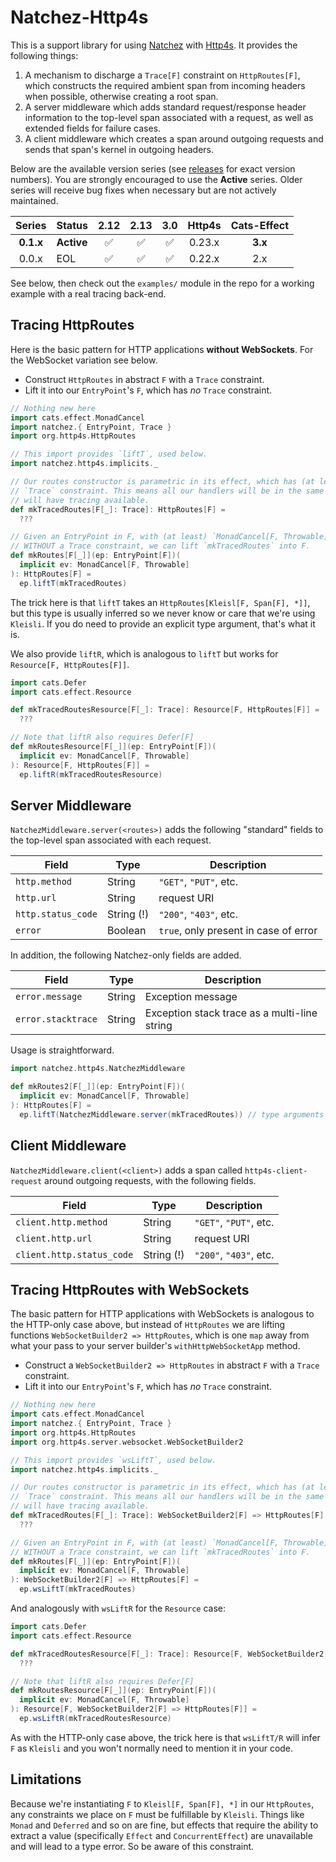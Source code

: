 # Natchez-Http4s

This is a support library for using [Natchez]() with [Http4s](). It provides the following things:

1. A mechanism to discharge a `Trace[F]` constraint on `HttpRoutes[F]`, which constructs the required ambient span from incoming headers when possible, otherwise creating a root span.
1. A server middleware which adds standard request/response header information to the top-level span associated with a request, as well as extended fields for failure cases.
1. A client middleware which creates a span around outgoing requests and sends that span's kernel in outgoing headers.

Below are the available version series (see [releases](https://github.com/tpolecat/natchez-http4s/releases) for exact version numbers). You are strongly encouraged to use the **Active** series. Older series will receive bug fixes when necessary but are not actively maintained.

| Series    | Status     | 2.12 | 2.13 | 3.0 | Http4s | Cats-Effect |
|:---------:|------------|:----:|:----:|:---:|:------:|:-----------:|
| **0.1.x** | **Active** | ✅   | ✅   | ✅   | 0.23.x | **3.x**     |
| 0.0.x     | EOL        | ✅   | ✅   | ✅   | 0.22.x | 2.x         |

See below, then check out the `examples/` module in the repo for a working example with a real tracing back-end.

## Tracing HttpRoutes

Here is the basic pattern for HTTP applications **without WebSockets**. For the WebSocket variation see below.

- Construct `HttpRoutes` in abstract `F` with a `Trace` constraint.
- Lift it into our `EntryPoint`'s `F`, which has _no_ `Trace` constraint.

```scala mdoc
// Nothing new here
import cats.effect.MonadCancel
import natchez.{ EntryPoint, Trace }
import org.http4s.HttpRoutes

// This import provides `liftT`, used below.
import natchez.http4s.implicits._

// Our routes constructor is parametric in its effect, which has (at least) a
// `Trace` constraint. This means all our handlers will be in the same F and
// will have tracing available.
def mkTracedRoutes[F[_]: Trace]: HttpRoutes[F] =
  ???

// Given an EntryPoint in F, with (at least) `MonadCancel[F, Throwable]` but
// WITHOUT a Trace constraint, we can lift `mkTracedRoutes` into F.
def mkRoutes[F[_]](ep: EntryPoint[F])(
  implicit ev: MonadCancel[F, Throwable]
): HttpRoutes[F] =
  ep.liftT(mkTracedRoutes)
```

The trick here is that `liftT` takes an `HttpRoutes[Kleisl[F, Span[F], *]]`, but this type is usually inferred so we never know or care that we're using `Kleisli`. If you do need to provide an explicit type argument, that's what it is.


We also provide `liftR`, which is analogous to `liftT` but works for `Resource[F, HttpRoutes[F]]`.

```scala mdoc
import cats.Defer
import cats.effect.Resource

def mkTracedRoutesResource[F[_]: Trace]: Resource[F, HttpRoutes[F]] =
  ???

// Note that liftR also requires Defer[F]
def mkRoutesResource[F[_]](ep: EntryPoint[F])(
  implicit ev: MonadCancel[F, Throwable]
): Resource[F, HttpRoutes[F]] =
  ep.liftR(mkTracedRoutesResource)
```

## Server Middleware

`NatchezMiddleware.server(<routes>)` adds the following "standard" fields to the top-level span associated with each request.

| Field              | Type       | Description                           |
|--------------------|------------|---------------------------------------|
| `http.method`      | String     | `"GET"`, `"PUT"`, etc.                |
| `http.url`         | String     | request URI                           |
| `http.status_code` | String (!) | `"200"`, `"403"`, etc.                |
| `error`            | Boolean    | `true`, only present in case of error |

In addition, the following Natchez-only fields are added.

| Field              | Type   | Description                                  |
|--------------------|--------|----------------------------------------------|
| `error.message`    | String | Exception message                            |
| `error.stacktrace` | String | Exception stack trace as a multi-line string |

Usage is straightforward.

```scala mdoc
import natchez.http4s.NatchezMiddleware

def mkRoutes2[F[_]](ep: EntryPoint[F])(
  implicit ev: MonadCancel[F, Throwable]
): HttpRoutes[F] =
  ep.liftT(NatchezMiddleware.server(mkTracedRoutes)) // type arguments are inferred as above
```

## Client Middleware

`NatchezMiddleware.client(<client>)` adds a span called `http4s-client-request` around outgoing requests,
with the following fields.

| Field                     | Type       | Description            |
|---------------------------|------------|------------------------|
| `client.http.method`      | String     | `"GET"`, `"PUT"`, etc. |
| `client.http.url`         | String     | request URI            |
| `client.http.status_code` | String (!) | `"200"`, `"403"`, etc. |

## Tracing HttpRoutes with WebSockets

The basic pattern for HTTP applications with WebSockets is analogous to the HTTP-only case above, but instead of `HttpRoutes` we are lifting functions `WebSocketBuilder2 => HttpRoutes`, which is one `map` away from what your pass to your server builder's `withHttpWebSocketApp` method.

- Construct a `WebSocketBuilder2 => HttpRoutes` in abstract `F` with a `Trace` constraint.
- Lift it into our `EntryPoint`'s `F`, which has _no_ `Trace` constraint.

```scala mdoc:reset
// Nothing new here
import cats.effect.MonadCancel
import natchez.{ EntryPoint, Trace }
import org.http4s.HttpRoutes
import org.http4s.server.websocket.WebSocketBuilder2

// This import provides `wsLiftT`, used below.
import natchez.http4s.implicits._

// Our routes constructor is parametric in its effect, which has (at least) a
// `Trace` constraint. This means all our handlers will be in the same F and
// will have tracing available.
def mkTracedRoutes[F[_]: Trace]: WebSocketBuilder2[F] => HttpRoutes[F] =
  ???

// Given an EntryPoint in F, with (at least) `MonadCancel[F, Throwable]` but
// WITHOUT a Trace constraint, we can lift `mkTracedRoutes` into F.
def mkRoutes[F[_]](ep: EntryPoint[F])(
  implicit ev: MonadCancel[F, Throwable]
): WebSocketBuilder2[F] => HttpRoutes[F] =
  ep.wsLiftT(mkTracedRoutes)
```

And analogously with `wsLiftR` for the `Resource` case:

```scala mdoc
import cats.Defer
import cats.effect.Resource

def mkTracedRoutesResource[F[_]: Trace]: Resource[F, WebSocketBuilder2[F] => HttpRoutes[F]] =
  ???

// Note that liftR also requires Defer[F]
def mkRoutesResource[F[_]](ep: EntryPoint[F])(
  implicit ev: MonadCancel[F, Throwable]
): Resource[F, WebSocketBuilder2[F] => HttpRoutes[F]] =
  ep.wsLiftR(mkTracedRoutesResource)
```

As with the HTTP-only case above, the trick here is that `wsLiftT/R` will infer `F` as `Kleisli` and you won't normally need to mention it in your code.

## Limitations

Because we're instantiating `F` to `Kleisl[F, Span[F], *]` in our `HttpRoutes`, any constraints we place on `F` must be fulfillable by `Kleisli`. Things like `Monad` and `Deferred` and so on are fine, but effects that require the ability to extract a value (specifically `Effect` and `ConcurrentEffect`) are unavailable and will lead to a type error. So be aware of this constraint.

